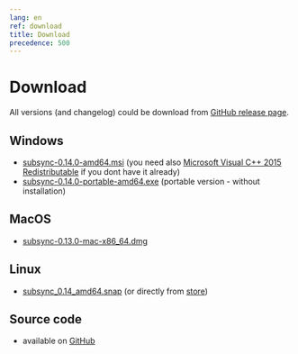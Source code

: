 ```yaml
---
lang: en
ref: download
title: Download
precedence: 500
---
```

# Download
All versions (and changelog) could be download from [GitHub release page](https://github.com/sc0ty/subsync/releases).

## Windows
* [subsync-0.14.0-amd64.msi](https://github.com/sc0ty/subsync/releases/download/0.14/subsync-0.14.0-amd64.msi)
(you need also [Microsoft Visual C++ 2015 Redistributable](https://www.microsoft.com/en-us/download/details.aspx?id=53587) if you dont have it already)
* [subsync-0.14.0-portable-amd64.exe](https://github.com/sc0ty/subsync/releases/download/0.14/subsync-0.14.0-portable-amd64.exe)
(portable version - without installation)

## MacOS
* [subsync-0.13.0-mac-x86_64.dmg](https://github.com/sc0ty/subsync/releases/download/0.13/subsync-0.13.0-mac-x86_64.dmg)

## Linux
* [subsync_0.14_amd64.snap](https://github.com/sc0ty/subsync/releases/download/0.14/subsync_0.14_amd64.snap) (or directly from [store](https://snapcraft.io/subsync))

## Source code
* available on [GitHub](https://github.com/sc0ty/subsync)
